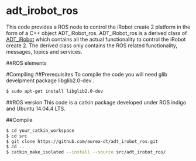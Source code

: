 # adt_irobot_ros
This code provides a ROS node to control the iRobot create 2 platform in the form of a C++ object
 ADT_iRobot_ros. 
ADT_iRobot_ros is a derived class of [ADT_iRobot](https://github.com/aurea-dt/ADT_iRobot) 
which contains all the actual functionality to control the iRobot create 2. The 
derived class only contains the ROS related functionality, messages, topics and services. 

##ROS elements


#Compiling
##Prerequisites
To compile the code you will need glib develpment package libglib2.0-dev .
``` bash
$ sudo apt-get install libglib2.0-dev
```

##ROS version
This code is a catkin package developed under ROS indigo and Ubuntu 14.04.4 LTS.


##Compile
``` bash
$ cd your_catkin_workspace
$ cd src
$ git clone https://github.com/aurea-dt/adt_irobot_ros.git
$ cd ..
$ catkin_make_isolated --install --source src/adt_irobot_ros/
```
